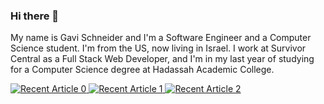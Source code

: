 ### Hi there 👋

My name is Gavi Schneider and I'm a Software Engineer and a Computer Science student. I'm from the US, now living in Israel. I work at Survivor Central as a Full Stack Web Developer, and I'm in my last year of studying for a Computer Science degree at Hadassah Academic College.

<a target="_blank" href="https://github-readme-medium-recent-article.vercel.app/medium/@gavischneider/0"><img src="https://github-readme-medium-recent-article.vercel.app/medium/@gavischneider/0" alt="Recent Article 0">
<a target="_blank" href="https://github-readme-medium-recent-article.vercel.app/medium/@gavischneider/1"><img src="https://github-readme-medium-recent-article.vercel.app/medium/@gavischneider/1" alt="Recent Article 1">
<a target="_blank" href="https://github-readme-medium-recent-article.vercel.app/medium/@gavischneider/2"><img src="https://github-readme-medium-recent-article.vercel.app/medium/@gavischneider/2" alt="Recent Article 2">
